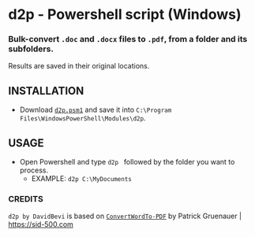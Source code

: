 # d2p - Powershell script (Windows)
### Bulk-convert `.doc` and `.docx` files to `.pdf`, from a folder and its subfolders.
Results are saved in their original locations.

## INSTALLATION
- Download [`d2p.psm1`](https://github.com/DavidBevi/d2p/blob/main/d2p.psm1) and save it into `C:\Program Files\WindowsPowerShell\Modules\d2p`.

## USAGE
- Open Powershell and type `d2p ` followed by the folder you want to process.
  - EXAMPLE: `d2p C:\MyDocuments`

### CREDITS 
`d2p by DavidBevi` is based on [`ConvertWordTo-PDF`](https://sid-500.com/2020/10/20/powershell-convert-word-documentes-to-pdf-documents/) by Patrick Gruenauer | https://sid-500.com
